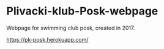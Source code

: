 # Plivacki-klub-Posk-webpage
Webpage for swimming club posk, created in 2017.

https://pk-posk.herokuapp.com/
